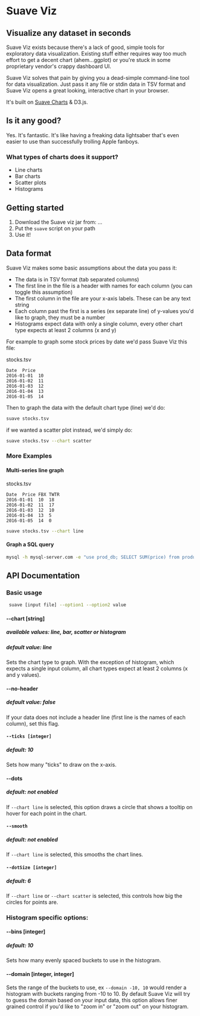# Suave Viz

## Visualize any dataset in seconds
Suave Viz exists because there's a lack of good, simple tools for exploratory data visualization. Existing stuff either requires way too much effort to get a decent chart (ahem...ggplot) or you're stuck in some proprietary vendor's crappy dashboard UI.

Suave Viz solves that pain by giving you a dead-simple command-line tool for data visualization. Just pass it any file or stdin data in TSV format and Suave Viz opens a great looking, interactive chart in your browser. 

It's built on [Suave Charts](http://suavecharts.com) & D3.js.

## Is it any good?

Yes. It's fantastic. It's like having a freaking data lightsaber that's even easier to use than successfully trolling Apple fanboys. 

### What types of charts does it support?

- Line charts
- Bar charts
- Scatter plots
- Histograms

## Getting started

1. Download the Suave viz jar from: ...
2. Put the `suave` script on your path
3. Use it!

## Data format

Suave Viz makes some basic assumptions about the data you pass it: 

- The data is in TSV format (tab separated columns) 
- The first line in the file is a header with names for each column (you can toggle this assumption)
- The first column in the file are your x-axis labels. These can be any text string
- Each column past the first is a series (ex separate line) of y-values you'd like to graph, they must be a number
- Histograms expect data with only a single column, every other chart type expects at least 2 columns (x and y)

For example to graph some stock prices by date we'd pass Suave Viz this file: 

stocks.tsv
```
Date  Price
2016-01-01  10
2016-01-02  11
2016-01-03  12
2016-01-04  13
2016-01-05  14
```

Then to graph the data with the default chart type (line) we'd do:

```bash
suave stocks.tsv 
```

if we wanted a scatter plot instead, we'd simply do:
```bash
suave stocks.tsv --chart scatter
```

### More Examples

#### Multi-series line graph

stocks.tsv
```
Date  Price FBX TWTR
2016-01-01  10  18
2016-01-02  11  17
2016-01-03  12  10
2016-01-04  13  5
2016-01-05  14  0
```

```bash
suave stocks.tsv --chart line
```

#### Graph a SQL query

```bash
mysql -h mysql-server.com -e "use prod_db; SELECT SUM(price) from product_sales GROUP BY day;" | suave --chart bar
```

## API Documentation

### Basic usage
```bash
 suave [input file] --option1 --option2 value
```

#### --chart [string]
##### available values: line, bar, scatter or histogram
##### default value: line
Sets the chart type to graph. With the exception of histogram, which expects a single input column, all chart types expect at least 2 columns (x and y values).

#### --no-header
##### default value: false
If your data does not include a header line (first line is the names of each column), set this flag.

#### `--ticks [integer]`
##### default: 10
Sets how many "ticks" to draw on the x-axis.

#### --dots
##### default: not enabled
If `--chart line` is selected, this option draws a circle that shows a tooltip on hover for each point in the chart.

#### `--smooth`
##### default: not enabled
If `--chart line` is selected, this smooths the chart lines. 

#### `--dotSize [integer]`
##### default: 6
If `--chart line` or `--chart scatter` is selected, this controls how big the circles for points are. 

### Histogram specific options:

#### --bins [integer]
##### default: 10
Sets how many evenly spaced buckets to use in the histogram. 

#### --domain [integer, integer]
Sets the range of the buckets to use, ex `--domain -10, 10` would render a histogram with buckets ranging from -10 to 10. By default Suave Viz will try to guess the domain based on your input data, this option allows finer grained control if you'd like to "zoom in" or "zoom out" on your histogram.  
